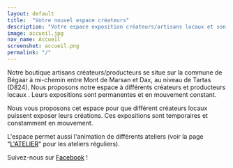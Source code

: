 ```yaml
---
layout: default
title:  "Votre nouvel espace créateurs"
description: "Votre espace exposition créateurs/artisans locaux et son atelier dans les Landes."
image: accueil.jpg
nav_name: Accueil
screenshot: accueil.png
permalink: "/"
---
```


Notre boutique artisans créateurs/producteurs se situe sur la commune de Bégaar à mi-chemin entre Mont de Marsan et Dax, au niveau de Tartas (D824). Nous proposons notre espace à différents créateurs et producteurs locaux . Leurs expositions sont permanentes et en mouvement constant.
            
Nous vous proposons cet espace pour que différent créateurs locaux puissent exposer leurs créations. Ces expositions sont temporaires et constamment en mouvement.

L'espace permet aussi l'animation de différents ateliers (voir la page "<a style="color:black" href="atelier.html">L'ATELIER</a>" pour les ateliers réguliers).

Suivez-nous sur <a style="color:black" href="https://www.facebook.com/Recreatives"><i class="fab fa-facebook"></i> Facebook</a> !
